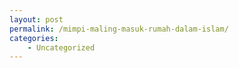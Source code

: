 ```yaml
---
layout: post
permalink: /mimpi-maling-masuk-rumah-dalam-islam/
categories:
    - Uncategorized
---
```


